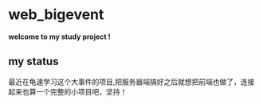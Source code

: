 # web_bigevent
 **welcome to my study project !**
## my status
  最近在龟速学习这个大事件的项目,把服务器端搞好之后就想把前端也做了，连接起来也算一个完整的小项目吧，坚持！
